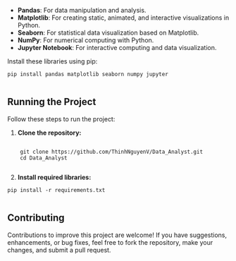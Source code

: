<!DOCTYPE html>
<html lang="en">
<head>
    <meta charset="UTF-8">
    <meta name="viewport" content="width=device-width, initial-scale=1.0">
</head>
<body>
    <ul>
        <li><strong>Pandas</strong>: For data manipulation and analysis.</li>
        <li><strong>Matplotlib</strong>: For creating static, animated, and interactive visualizations in Python.</li>
        <li><strong>Seaborn</strong>: For statistical data visualization based on Matplotlib.</li>
        <li><strong>NumPy</strong>: For numerical computing with Python.</li>
        <li><strong>Jupyter Notebook</strong>: For interactive computing and data visualization.</li>
    </ul>
    <p>Install these libraries using pip:</p>
    <pre><code>pip install pandas matplotlib seaborn numpy jupyter
    </code></pre>
    <h2>Running the Project</h2>
    <p>Follow these steps to run the project:</p>
    <ol>
        <li><strong>Clone the repository:</strong></li>
    </ol>
    <pre><code>
    git clone https://github.com/ThinhNguyenV/Data_Analyst.git
    cd Data_Analyst
    </code></pre>
    <ol start="2">
        <li><strong>Install required libraries:</strong></li>
    </ol>
    <pre><code>pip install -r requirements.txt
    </code></pre>
    <h2>Contributing</h2>
    <p>Contributions to improve this project are welcome! If you have suggestions, enhancements, or bug fixes, feel free to fork the repository, make your changes, and submit a pull request.</p>
</body>
</html>
